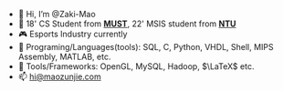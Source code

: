 - 👋 Hi, I’m @Zaki-Mao
- 👀 18' CS Student from **[MUST](https://www.must.edu.mo)**, 22' MSIS student from **[NTU](https://www.ntu.edu.sg)**
- 🎮 Esports Industry currently
- 🌱 Programing/Languages(tools): SQL, C, Python, VHDL, Shell, MIPS Assembly, MATLAB, etc.
- 🌱 Tools/Frameworks: OpenGL, MySQL, Hadoop, $\LaTeX$ etc.
- 📫 hi@maozunjie.com
 
<!---
Zaki-Mao/Zaki-Mao is a ✨ special ✨ repository because its `README.md` (this file) appears on your GitHub profile.
You can click the Preview link to take a look at your changes.
--->
